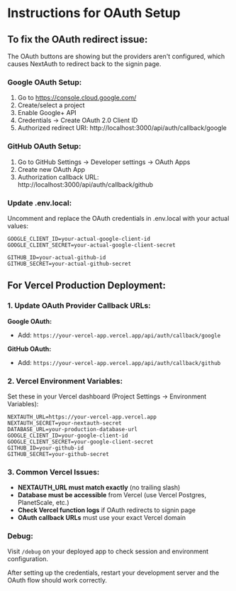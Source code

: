 # Instructions for OAuth Setup

## To fix the OAuth redirect issue:

The OAuth buttons are showing but the providers aren't configured, which causes NextAuth to redirect back to the signin page.

### Google OAuth Setup:
1. Go to https://console.cloud.google.com/
2. Create/select a project
3. Enable Google+ API
4. Credentials → Create OAuth 2.0 Client ID
5. Authorized redirect URI: http://localhost:3000/api/auth/callback/google

### GitHub OAuth Setup:
1. Go to GitHub Settings → Developer settings → OAuth Apps
2. Create new OAuth App
3. Authorization callback URL: http://localhost:3000/api/auth/callback/github

### Update .env.local:
Uncomment and replace the OAuth credentials in .env.local with your actual values:

```
GOOGLE_CLIENT_ID=your-actual-google-client-id
GOOGLE_CLIENT_SECRET=your-actual-google-client-secret

GITHUB_ID=your-actual-github-id
GITHUB_SECRET=your-actual-github-secret
```

## For Vercel Production Deployment:

### 1. Update OAuth Provider Callback URLs:
**Google OAuth:**
- Add: `https://your-vercel-app.vercel.app/api/auth/callback/google`

**GitHub OAuth:**
- Add: `https://your-vercel-app.vercel.app/api/auth/callback/github`

### 2. Vercel Environment Variables:
Set these in your Vercel dashboard (Project Settings → Environment Variables):

```
NEXTAUTH_URL=https://your-vercel-app.vercel.app
NEXTAUTH_SECRET=your-nextauth-secret
DATABASE_URL=your-production-database-url
GOOGLE_CLIENT_ID=your-google-client-id
GOOGLE_CLIENT_SECRET=your-google-client-secret
GITHUB_ID=your-github-id
GITHUB_SECRET=your-github-secret
```

### 3. Common Vercel Issues:
- **NEXTAUTH_URL must match exactly** (no trailing slash)
- **Database must be accessible** from Vercel (use Vercel Postgres, PlanetScale, etc.)
- **Check Vercel function logs** if OAuth redirects to signin page
- **OAuth callback URLs** must use your exact Vercel domain

### Debug:
Visit `/debug` on your deployed app to check session and environment configuration.

After setting up the credentials, restart your development server and the OAuth flow should work correctly.
